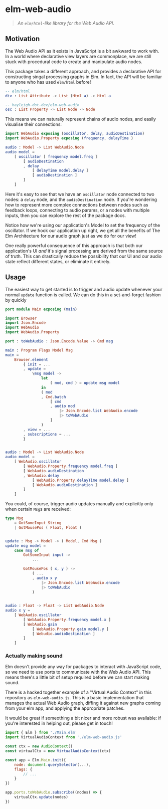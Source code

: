 # elm-web-audio

> *An `elm/html`-like library for the Web Audio API*.

## Motivation

The Web Audio API as it exists in JavaScript is a bit awkward to work with. In a
world where declarative view layers are commonplace, we are still stuck with
procedural code to create and manipulate audio nodes.

This package takes a different approach, and provides a declarative API for
constructing singal processing graphs in Elm. In fact, the API will be familiar
to anyone who has used `elm/html` before!

```elm
-- elm/html
div : List Attribute -> List (Html a) -> Html a

-- hayleigh-dot-dev/elm-web-audio
osc : List Property -> List Node -> Node
```

This means we can naturally represent chains of audio nodes, and easily visualise
their connections:

```elm
import WebAudio exposing (oscillator, delay, audioDestination)
import WebAudio.Property exposing (frequency, delayTime )

audio : Model -> List WebAudio.Node
audio model =
    [ oscillator [ frequency model.freq ]
        [ audioDestination
        , delay
            [ delayTime model.delay ]
            [ audioDestination ]
        ]
    ]
```

Here it's easy to see that we have an `oscillator` node connected to two nodes:
a `delay` node, and the `audioDestination` node. If you're wondering how to
represent more complex connections between nodes such as feedback loops, connecting
to audio params, or a nodes with multiple inputs, then you can explore the rest
of the package docs.

Notice how we're using our application's Model to set the frequency of the oscillator.
If we hook our application up right, we get all the benefits of The Elm Architecture
for our audio graph just as we do for our view!

One really powerful consequence of this approach is that both our application's
UI *and* it's signal processing are derived from the same source of truth. This
can drastically reduce the possibility that our UI and our audio state reflect
different states, or eliminate it entirely.

## Usage

The easiest way to get started is to trigger and audio update whenever your
normal `update` function is called. We can do this in a set-and-forget fashion
by quickly

```elm
port module Main exposing (main)

import Browser
import Json.Encode
import WebAudio
import WebAudio.Property

port : toWebAudio : Json.Encode.Value -> Cmd msg

main : Program Flags Model Msg
main =
    Browser.element
        { init = ...
        , update = 
            \msg model ->
                let 
                    ( mod, cmd ) = update msg model 
                in
                ( mod
                , Cmd.batch 
                    [ cmd
                    , audio mod 
                        |> Json.Encode.list WebAudio.encode
                        |> toWebAudio
                    ]
                ) 
        , view = ...
        , subscriptions = ...
        }


audio : Model -> List WebAudio.Node
audio model =
    [ WebAudio.oscillator 
        [ WebAudio.Property.frequency model.freq ]
        [ WebAudio.audioDestination
        , WebAudio.delay
            [ WebAudio.Property.delayTime model.delay ]
            [ WebAudio.audioDestination ]
        ]
    ]
```

You could, of course, trigger audio updates manually and explicitly only when
certain `Msg`s are received:

```elm
type Msg
    = GotSomeInput String
    | GotMousePos ( Float, Float )


update : Msg -> Model -> ( Model, Cmd Msg )
update msg model =
    case msg of
        GotSomeInput input ->
            ...

        GotMousePos ( x, y ) ->
            ( ...
            , audio x y
                |> Json.Encode.list WebAudio.encode
                |> toWebAudio
            )
        

audio : Float -> Float -> List WebAudio.Node
audio x y =
    [ WebAudio.oscillator 
        [ WebAudio.Property.frequency model.x ]
        [ WebAudio.gain
            [ WebAudio.Property.gain model.y ]
            [ Webudio.audioDestination ]
        ]
    ]
```

### Actually making sound

Elm doesn't provide any way for packages to interact with JavaScript code, so
we need to use ports to communicate with the Web Audio API. This means there's a
little bit of setup required before we can start making sound.

There is a hacked together example of a "Virtual Audio Context" in this repository
as `elm-web-audio.js`. This is a basic implementation that manages the actual
Web Audio graph, diffing it against new graphs coming from your elm app, and
applying the appropriate patches.

It would be great if someothing a bit nicer and more robust was available: if
you're interested in helping out, please get in touch!

```js
import { Elm } from './Main.elm'
import VirtualAudioContext from './elm-web-audio.js'

const ctx = new AudioContext()
const virtualCtx = new VirtualAudioContext(ctx)

const app = Elm.Main.init({
    node: document.querySelector(...),
    flags: {
        // ...
    }
})

app.ports.toWebAudio.subscribe((nodes) => {
    virtualCtx.update(nodes)
})
```

